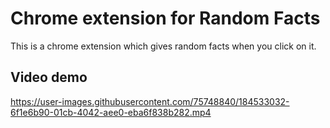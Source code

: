 # Chrome extension for Random Facts
This is a chrome extension which gives random facts when you click on it.

## Video demo
https://user-images.githubusercontent.com/75748840/184533032-6f1e6b90-01cb-4042-aee0-eba6f838b282.mp4
